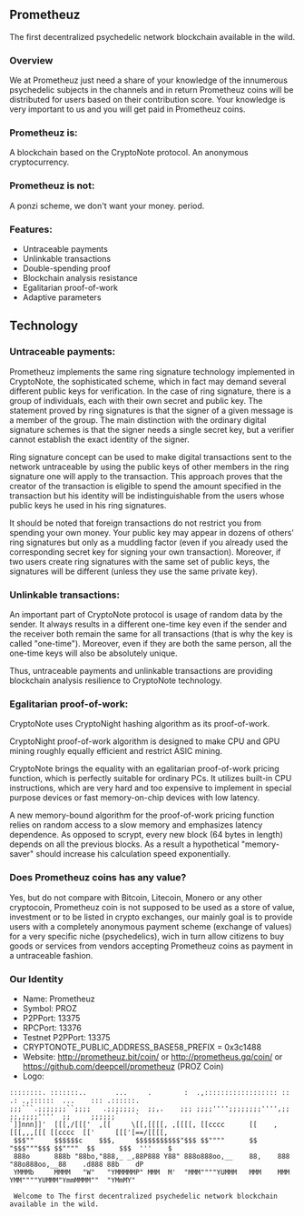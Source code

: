 ## Prometheuz
The first decentralized psychedelic network blockchain available in the wild.


### Overview
We at Prometheuz just need a share of your knowledge of the innumerous psychedelic subjects in the channels and in return Prometheuz coins will be distributed for users based on their contribution score. Your knowledge is very important to us and you will get paid in Prometheuz coins.


### Prometheuz is:
A blockchain based on the CryptoNote protocol. An anonymous cryptocurrency.


### Prometheuz is not:
A ponzi scheme, we don't want your money. period.


### Features:
- Untraceable payments
- Unlinkable transactions
- Double-spending proof
- Blockchain analysis resistance
- Egalitarian proof-of-work
- Adaptive parameters


## Technology

### Untraceable payments:
Prometheuz implements the same ring signature technology implemented in CryptoNote, the sophisticated scheme, which in fact may demand several different public keys for verification. In the case of ring signature, there is a group of individuals, each with their own secret and public key. The statement proved by ring signatures is that the signer of a given message is a member of the group. The main distinction with the ordinary digital signature schemes is that the signer needs a single secret key, but a verifier cannot establish the exact identity of the signer.

Ring signature concept can be used to make digital transactions sent to the network untraceable by using the public keys of other members in the ring signature one will apply to the transaction. This approach proves that the creator of the transaction is eligible to spend the amount specified in the transaction but his identity will be indistinguishable from the users whose public keys he used in his ring signatures.

It should be noted that foreign transactions do not restrict you from spending your own money. Your public key may appear in dozens of others' ring signatures but only as a muddling factor (even if you already used the corresponding secret key for signing your own transaction). Moreover, if two users create ring signatures with the same set of public keys, the signatures will be different (unless they use the same private key).

### Unlinkable transactions:
An important part of CryptoNote protocol is usage of random data by the sender. It always results in a different one-time key even if the sender and the receiver both remain the same for all transactions (that is why the key is called "one-time"). Moreover, even if they are both the same person, all the one-time keys will also be absolutely unique.

Thus, untraceable payments and unlinkable transactions are providing blockchain analysis resilience to CryptoNote technology.

### Egalitarian proof-of-work:
CryptoNote uses CryptoNight hashing algorithm as its proof-of-work.

CryptoNight proof-of-work algorithm is designed to make CPU and GPU mining roughly equally efficient and restrict ASIC mining.

CryptoNote brings the equality with an egalitarian proof-of-work pricing function, which is perfectly suitable for ordinary PCs. It utilizes built-in CPU instructions, which are very hard and too expensive to implement in special purpose devices or fast memory-on-chip devices with low latency.

A new memory-bound algorithm for the proof-of-work pricing function relies on random access to a slow memory and emphasizes latency dependence. As opposed to scrypt, every new block (64 bytes in length) depends on all the previous blocks. As a result a hypothetical "memory-saver" should increase his calculation speed exponentially.


### Does Prometheuz coins has any value?
Yes, but do not compare with Bitcoin, Litecoin, Monero or any other cryptocoin, Prometheuz coin is not supposed to be used as a store of value, investment or to be listed in crypto exchanges, our mainly goal is to provide users with a completely anonymous payment scheme (exchange of values) for a very specific niche (psychedelics), wich in turn allow citizens to buy goods or services from vendors accepting Prometheuz coins as payment in a untraceable fashion.


### Our Identity
- Name: Prometheuz
- Symbol: PROZ
- P2PPort: 13375
- RPCPort: 13376
- Testnet P2PPort: 13375
- CRYPTONOTE_PUBLIC_ADDRESS_BASE58_PREFIX = 0x3c1488
- Website: http://prometheuz.bit/coin/ or http://prometheus.gq/coin/ or https://github.com/deepcell/prometheuz (PROZ Coin)
- Logo:
```
::::::::. :::::::..       ...     .        :  .,:::::::::::::::::: ::   .: .,::::::  ...    ::: .::::::.
;;;```.;;;;;;;``;;;;   .;;;;;;;.  ;;,.    ;;; ;;;;'''';;;;;;;;'''',;;   ;;,;;;;''''  ;;     ;;;;;;`    `
`]]nnn]]'  [[[,/[[['  ,[[     \[[,[[[[, ,[[[[, [[cccc      [[    ,[[[,,,[[[ [[cccc  [['     [[['[==/[[[[,
 $$$""     $$$$$$c    $$$,     $$$$$$$$$$$"$$$ $$""""      $$    "$$$"""$$$ $$""""  $$      $$$  '''    $
 888o      888b "88bo,"888,_ _,88P888 Y88" 888o888oo,__    88,    888   "88o888oo,__88    .d888 88b    dP
 YMMMb     MMMM   "W"   "YMMMMMP" MMM  M'  "MMM""""YUMMM   MMM    MMM    YMM""""YUMMM"YmmMMMM""  "YMmMY"
 
 Welcome to The first decentralized psychedelic network blockchain available in the wild.
```
